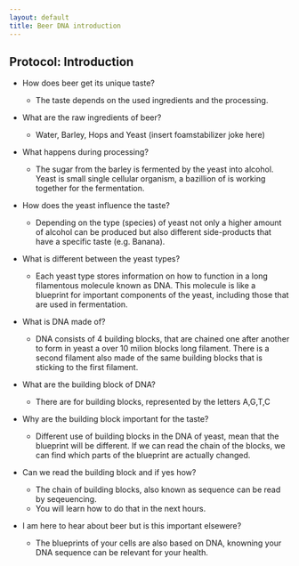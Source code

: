 ```yaml
---
layout: default
title: Beer DNA introduction
---
```


## Protocol: Introduction

* How does beer get its unique taste?
  * The taste depends on the used ingredients and the processing.

* What are the raw ingredients of beer?
  * Water, Barley, Hops and Yeast (insert foamstabilizer joke here)

* What happens during processing?
  * The sugar from the barley is fermented by the yeast into alcohol. Yeast is small single cellular organism, a bazillion of is working together for the fermentation.

* How does the yeast influence the taste?
  * Depending on the type (species) of yeast not only a higher amount of alcohol can be produced but also different side-products that have a specific taste (e.g. Banana).

* What is different between the yeast types?
  * Each yeast type stores information on how to function in a long filamentous molecule known as DNA. This molecule is like a blueprint for important components of the yeast, including those that are used in fermentation.

* What is DNA made of?
  * DNA consists of 4 building blocks, that are chained one after another to form in yeast a over 10 milion blocks long filament. There is a second filament also made of the same building blocks that is sticking to the first filament.

* What are the building block of DNA?
  * There are for building blocks, represented by the letters A,G,T,C

* Why are the building block important for the taste?
  * Different use of building blocks in the DNA of yeast, mean that the blueprint will be different. If we can read the chain of the blocks, we can find which parts of the blueprint are actually changed.

* Can we read the building block and if yes how?
  * The chain of building blocks, also known as sequence can be read by seqeuencing.
  * You will learn how to do that in the next hours. 

* I am here to hear about beer but is this important elsewere?
  * The blueprints of your cells are also based on DNA, knowning your DNA sequence can be relevant for your health.

